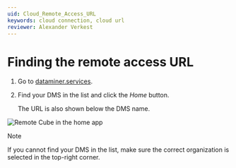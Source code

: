 ```yaml
---
uid: Cloud_Remote_Access_URL
keywords: cloud connection, cloud url
reviewer: Alexander Verkest
---
```


# Finding the remote access URL

1. Go to [dataminer.services](https://dataminer.services).

1. Find your DMS in the list and click the *Home* button.

   The URL is also shown below the DMS name.

![Remote Cube in the home app](~/dataminer/images/findingRemoteAccessUrl.png)

> [!NOTE]
> If you cannot find your DMS in the list, make sure the correct organization is selected in the top-right corner.
